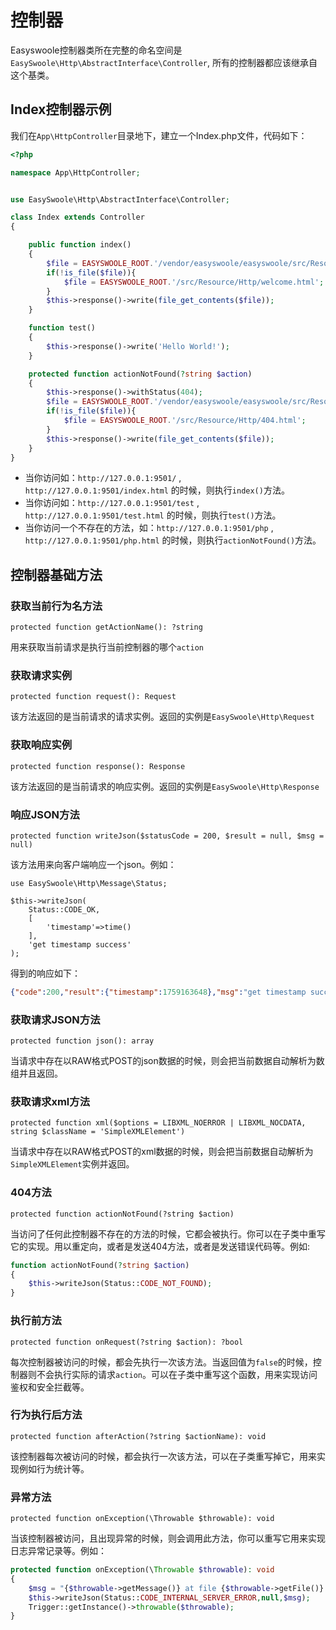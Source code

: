 # 控制器
Easyswoole控制器类所在完整的命名空间是`EasySwoole\Http\AbstractInterface\Controller`,
所有的控制器都应该继承自这个基类。

## Index控制器示例

我们在`App\HttpController`目录地下，建立一个Index.php文件，代码如下：
```php
<?php

namespace App\HttpController;


use EasySwoole\Http\AbstractInterface\Controller;

class Index extends Controller
{

    public function index()
    {
        $file = EASYSWOOLE_ROOT.'/vendor/easyswoole/easyswoole/src/Resource/Http/welcome.html';
        if(!is_file($file)){
            $file = EASYSWOOLE_ROOT.'/src/Resource/Http/welcome.html';
        }
        $this->response()->write(file_get_contents($file));
    }

    function test()
    {
        $this->response()->write('Hello World!');
    }

    protected function actionNotFound(?string $action)
    {
        $this->response()->withStatus(404);
        $file = EASYSWOOLE_ROOT.'/vendor/easyswoole/easyswoole/src/Resource/Http/404.html';
        if(!is_file($file)){
            $file = EASYSWOOLE_ROOT.'/src/Resource/Http/404.html';
        }
        $this->response()->write(file_get_contents($file));
    }
}
```

- 当你访问如：`http://127.0.0.1:9501/` , `http://127.0.0.1:9501/index.html` 的时候，则执行`index()`方法。
- 当你访问如：`http://127.0.0.1:9501/test` , `http://127.0.0.1:9501/test.html` 的时候，则执行`test()`方法。
- 当你访问一个不存在的方法，如：`http://127.0.0.1:9501/php` , `http://127.0.0.1:9501/php.html` 的时候，则执行`actionNotFound()`方法。

## 控制器基础方法

### 获取当前行为名方法

```
protected function getActionName(): ?string
```

用来获取当前请求是执行当前控制器的哪个`action`

### 获取请求实例
```
protected function request(): Request
```
该方法返回的是当前请求的请求实例。返回的实例是`EasySwoole\Http\Request`


### 获取响应实例
```
protected function response(): Response
```
该方法返回的是当前请求的响应实例。返回的实例是`EasySwoole\Http\Response`

### 响应JSON方法

```
protected function writeJson($statusCode = 200, $result = null, $msg = null)
```
该方法用来向客户端响应一个json。例如：
```
use EasySwoole\Http\Message\Status;

$this->writeJson(
    Status::CODE_OK, 
    [
        'timestamp'=>time()
    ],
    'get timestamp success'
);
```
得到的响应如下：
```json
{"code":200,"result":{"timestamp":1759163648},"msg":"get timestamp success"}
```

### 获取请求JSON方法
```
protected function json(): array
```
当请求中存在以RAW格式POST的json数据的时候，则会把当前数据自动解析为数组并且返回。


### 获取请求xml方法
```
protected function xml($options = LIBXML_NOERROR | LIBXML_NOCDATA, string $className = 'SimpleXMLElement')
```
当请求中存在以RAW格式POST的xml数据的时候，则会把当前数据自动解析为`SimpleXMLElement`实例并返回。

### 404方法

```
protected function actionNotFound(?string $action)
```

当访问了任何此控制器不存在的方法的时候，它都会被执行。你可以在子类中重写它的实现。用以重定向，或者是发送404方法，或者是发送错误代码等。例如:
```php
function actionNotFound(?string $action)
{
    $this->writeJson(Status::CODE_NOT_FOUND);
}
```

### 执行前方法
```
protected function onRequest(?string $action): ?bool
```
每次控制器被访问的时候，都会先执行一次该方法。当返回值为`false`的时候，控制器则不会执行实际的请求`action`。可以在子类中重写这个函数，用来实现访问鉴权和安全拦截等。

### 行为执行后方法
```
protected function afterAction(?string $actionName): void
```
该控制器每次被访问的时候，都会执行一次该方法，可以在子类重写掉它，用来实现例如行为统计等。

### 异常方法
```
protected function onException(\Throwable $throwable): void
```
当该控制器被访问，且出现异常的时候，则会调用此方法，你可以重写它用来实现日志异常记录等。例如：
```php
protected function onException(\Throwable $throwable): void
{
    $msg = "{$throwable->getMessage()} at file {$throwable->getFile()} line {$throwable->getLine()}";
    $this->writeJson(Status::CODE_INTERNAL_SERVER_ERROR,null,$msg);
    Trigger::getInstance()->throwable($throwable);  
}
```